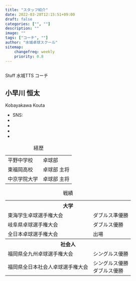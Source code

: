 ```yaml
---
title: "スタッフ紹介"
date: 2022-03-28T12:15:51+09:00
draft: false
categories: ["", ""]
description: ""
image: ""
tags: ["コーチ", ""]
author: "水城卓球スクール"
sitemap:
    changefreq: weekly
    priority: 0.8
---
```


<section>
<div class="container">
    <div class="row g-4 align-items-center justify-content-between pb-lg-5">
      <div class="col-lg-6 mt-0 position-relative">
        <!-- Hero image -->
        <img class="rounded" src="/images/blog/112.webp" alt="">
        <!-- Hero info -->
      </div>
      <div class="col-lg-5">
        <!-- Hero title -->
        <p><span class="badge btn-primary btn-small me-1">Stuff</span> 水城TTS コーチ</p>
        <h1 class="display-6">小早川 恒太</h1>
        <p>Kobayakawa Kouta</p>
        <!-- Listen on -->
        <ul class="list-unstyled d-flex gap-1 gap-sm-2 align-items-center mt-4">
          <li class="h5 mb-0">SNS:</li>
          <li class="ms-1"><a href="#"> <i class="fa-brands fa-facebook-square"></i> </a></li>
          <li class="ms-1"><a href="#"> <i class="fa-brands fa-instagram-square"></i> </a></li>
          <li class="ms-1"><a href="#"> <i class="fa-brands fa-twitter-square"></i> </a></li>
          <li class="ms-1"><a href="#"> <i class="fa-brands fa-line"></i> </a></li>
        </ul>
      </div>
    </div>
    <div class="row g-4 align-items-center justify-content-between pb-lg-5">
      <div class="col-lg-10 mt-4 position-relative">
        <table class="table caption-top">
        <caption class="text-primary border-primary">経歴</caption>
        <!-- <thead>
            <tr>
            <th scope="col" width="30%">出身</th>
            <th colspan="1" scope="col"  width="70%">部活</th>
            </tr>
        </thead> -->
        <tbody class="text-primary border-primary">
            <tr>
            <td>平野中学校</td>
            <td>卓球部</td>
            </tr>
            <tr>
            <td>東福岡高校</td>
            <td>卓球部 主将</td>
            </tr>
            <tr>
            <td>中京学院大学</td>
            <td>卓球部 主将</td>
            </tr>
        </tbody>
        </table>
      </div>
    </div>
    <div class="row g-4 align-items-center justify-content-between pb-lg-5">
      <div class="col-lg-10 mt-4 position-relative">
        <table class="table caption-top">
        <caption class="text-primary border-primary">戦績</caption>
        <!-- <thead>
            <tr>
            <th scope="col" width="60%">大会</th>
            <th colspan="1" scope="col"  width="40%">成績</th>
            </tr>
        </thead> -->
        <tbody class="text-primary border-primary">
            <tr>
            <th colspan="2">大学</th>
            </tr>
            <tr>
            <td>東海学生卓球選手権大会</td>
            <td>ダブルス準優勝</td>
            </tr>
            <tr>
            <td>岐阜県卓球選手権大会</td>
            <td>ダブルス優勝</td>
            </tr>
            <tr>
            <td>全日本卓球選手権大会</td>
            <td>出場</td>
            </tr>
            <tr>
            <th colspan="2">社会人</th>
            </tr>
            <tr>
            <td>福岡県全九州卓球選手権大会</td>
            <td>シングルス優勝</td>
            </tr>
            <tr>
            <td class="small">福岡県全日本社会人卓球選手権大会</td>
            <td>シングルス優勝<br />ダブルス優勝</td>
            </tr>
        </tbody>
        </table>
      </div>
    </div>

</div>
</section>
